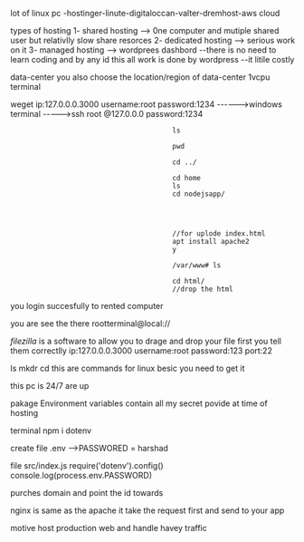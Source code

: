 lot of linux pc  -hostinger-linute-digitaloccan-valter-dremhost-aws
cloud

types of hosting
1- shared hosting --> 0ne computer and mutiple shared user but relativlly slow share resorces
2- dedicated hosting --> serious work on it
3- managed hosting --> wordprees dashbord --there is no need to learn coding and by any id this all work is done by wordpress --it litile costly


data-center you also choose the location/region of data-center
1vcpu
terminal

weget
ip:127.0.0.0.3000
username:root
password:1234 ------>windows terminal ----->ssh root @127.0.0.0
                                            password:1234

                                            ls

                                            pwd

                                            cd ../

                                            cd home
                                            ls
                                            cd nodejsapp/

                                            


                                            //for uplode index.html 
                                            apt install apache2
                                            y

                                            /var/www# ls

                                            cd html/
                                            //drop the html



you login succesfully to rented computer

you are see the there rootterminal@local://





_filezilla_ is a software to allow you to drage and drop your file
first you tell them correctlly
ip:127.0.0.0.3000
username:root
password:123
port:22




ls mkdr cd 
this are commands for linux besic you need to get it


                                    


this pc is 24/7 are up




pakage Environment variables contain all my secret povide at time of hosting

terminal
npm i dotenv

create file
.env -->PASSWORED = harshad

file  src/index.js
require('dotenv').config()
console.log(process.env.PASSWORD)

purches domain and point the id towards

nginx is same as the apache
it take the request first and send to your app


motive host production web and handle havey traffic

